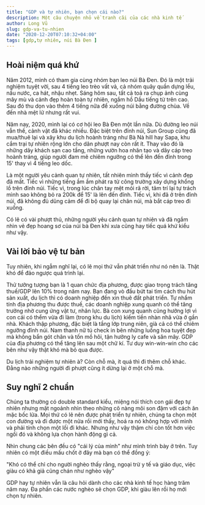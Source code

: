 ```yaml
---
title: "GDP và tự nhiên, bạn chọn cái nào?"
description: Một câu chuyện nhỏ về tranh cãi của các nhà kinh tế
author: Long Vũ
slug: gdp-va-tu-nhien
date: "2020-12-20T07:10:32+04:00"
tags: [gdp,tự nhiên, núi Bà Đen ]
---
```

## Hoài niệm quá khứ

Năm 2012, mình có tham gia cùng nhóm bạn leo núi Bà Đen. Đó là một trải nghiệm tuyệt vời, sau 4 tiếng leo trèo vất vả, cả nhóm quây quần dựng lều, nấu nước, ca hát, nhậu nhẹt. Sáng hôm sau, tất cả toả ra chụp ảnh cùng mây mù và cảnh đẹp hoàn toàn tự nhiên, ngắm hồ Dầu tiếng từ trên cao. Sau đó thu dọn vào thêm 4 tiếng nữa để xuống núi bằng đường chùa. Về đến nhà mệt lử nhưng rất vui.

Năm nay, 2020, mình lại có cơ hội leo Bà Đen một lần nữa. Dù đường leo núi vẫn thế, cảnh vật đã khác nhiều. Đặc biệt trên đỉnh núi, Sun Group cũng đã mua/thuê lại và xây khu du lịch hoành tráng như Bà Nà hill hay Sapa, khu cắm trại tự nhiên rộng lớn cho dân phượt nay còn rất ít. Thay vào đó là những dãy khách sạn cao tầng, những vườn hoa nhân tạo và dãy cáp treo hoành tráng, giúp người đam mê chiêm ngưỡng có thể lên đến đỉnh trong 15' thay vì 4 tiếng leo dốc. 

Là một người yêu cảnh quan tự nhiên, tất nhiên mình thấy tiếc vì cảnh đẹp đã mất. Tiếc vì những tiếng ầm ầm phát ra từ công trường xây dựng khổng lồ trên đỉnh núi. Tiếc vì, trong lúc chân tay mệt mỏi rã rời, tâm trí lại tự trách mình sao không bỏ ra 200k để 15' là lên đến đỉnh. Tiếc vì, khi đã ở trên đỉnh núi, đã không đủ dũng cảm để đi bộ quay lại chân núi, mà bắt cáp treo đi xuống. 

Có lẽ có vài phượt thủ, những người yêu cảnh quan tự nhiên và đã ngắm nhìn vẻ đẹp hoang sơ của núi bà Đen khi xưa cũng hay tiếc quá khứ kiểu như vậy.

## Vài lời bảo vệ tư bản 

Tuy nhiên, khi ngẫm nghĩ lại, có lẽ mọi thứ vẫn phát triển như nó nên là. Thật khó để đảo ngược quá trình lại.

Thử tưởng tượng bạn là 1 quan chức địa phương, được giao trọng trách tăng thuế/GDP lên 10% trong năm nay. Bạn đang vò đầu bứt tai tìm cách thu hút sản xuất, du lịch thì có doanh nghiệp đến xin thuê đất phát triển. Tự nhẩm tính địa phương thu được thuế, các doanh nghiệp xung quanh có thể tăng trưởng nhờ cung ứng vật tư, nhân lực. Bà con xung quanh cũng hưởng lợi vì con cái có thểm vừa đi làm (trong khu du lịch) kiếm tiền nhàn nhã vừa ở gần nhà. Khách thập phương, đặc biệt là tầng lớp trung niên, già cả có thể chiêm ngưỡng đỉnh núi. Nam thanh nữ tú check in bên những luống hoa tuyệt đẹp mà không bẩn gót chân và tốn mồ hôi, tận hưởng ly cafe và săn mây. GDP của địa phương có thể tăng lên sau một chữ kí. Tư duy win-win-win cho các bên như vậy thật khó mà bỏ qua được. 

Du lịch trải nghiệm tự nhiên à? Còn chỗ mà, ít quá thì đi thêm chỗ khác. Đằng nào những người đi phượt cũng ít dừng lại ở một chỗ mà.

## Suy nghĩ 2 chuẩn

Chúng ta thường có double standard kiểu, miệng nói thích con gái đẹp tự nhiên nhưng mặt ngoảnh nhìn theo những cô nàng môi son đậm với cách ăn mặc bốc lửa. Mọi thứ có lẽ nên được phát triển tự nhiên, chúng ta chọn một con đường và đi được một nửa rồi mới thấy, hoá ra nó không hợp với mình và phải tính chọn một lối đi khác. Nhưng như vậy thậm chí còn tốt hơn việc ngồi đó và không lựa chọn hành động gì cả.

Nhìn chung các bên đều có "cái lý của mình" như mình trình bày ở trên. Tuy nhiên có một điều mấu chốt ở đây mà bạn có thể đồng ý:

"Khó có thể chỉ cho người nghèo thấy rằng, ngoại trừ y tế và giáo dục, việc giàu có khả giả cũng chán như nghèo vậy"

GDP hay tự nhiên vẫn là câu hỏi dành cho các nhà kinh tế học hàng trăm năm nay. Đa phần các nước nghèo sẽ chọn GDP, khi giàu lên rồi họ mới chọn tự nhiên. 

